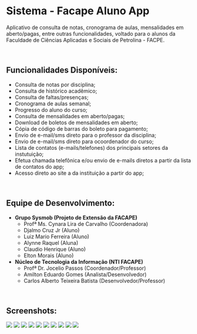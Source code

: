<h1>Sistema - Facape Aluno App</h1>

<p>Aplicativo de consulta de notas, cronograma de aulas, mensalidades em aberto/pagas, entre outras funcionalidades, voltado para o alunos da Faculdade de Ciências Aplicadas e Sociais de Petrolina - FACPE.</p>

<br/>
<h2>Funcionalidades Disponíveis:</h2>
<ul>
  <li>Consulta de notas por disciplina;</li>
  <li>Consulta de histórico acadêmico;</li>
  <li>Consulta de faltas/presenças;</li>
  <li>Cronograma de aulas semanal;</li>
  <li>Progresso do aluno do curso;</li>
  <li>Consulta de mensalidades em aberto/pagas;</li>
  <li>Download de boletos de mensalidades em aberto;</li>
  <li>Cópia de código de barras do boleto para pagamento;</li>
  <li>Envio de e-mail/sms direto para o professor da disciplina;</li>
  <li>Envio de e-mail/sms direto para ocoordenador do curso;</li>
  <li>Lista de contatos (e-mails/telefones) dos principais setores da instutuição;</li>
  <li>Efetua chamada telefônica e/ou envio de e-mails diretos a partir da lista de contatos do app;</li>
  <li>Acesso direto ao site a da instituição a partir do app;</li>

</ul>

<br/>
<h2>Equipe de Desenvolvimento:</h2>
<ul>
  <li>
      <strong>Grupo Sysmob (Projeto de Extensão da FACAPE)</strong>
      <ul>
        <li>Profª Ms. Cynara Lira de Carvalho (Coordenadora)</li>
        <li>Djalmo Cruz Jr (Aluno)</li>
        <li>Luiz Mario Ferreira (Aluno)</li>
        <li>Alynne Raquel (Aluna)</li>
        <li>Claudio Henrique (Aluno)</li>
        <li>Elton Morais (Aluno)</li>
      </ul>
  </li>
    <li>
      <strong>Núcleo de Tecnologia da Informação (NTI FACAPE)</strong>
      <ul>
        <li>Profª Dr. Jocelio Passos (Coordenador/Professor)</li>
        <li>Amilton Eduardo Gomes (Analista/Desenvolvedor)</li>
        <li>Carlos Alberto Teixeira Batista (Desenvolvedor/Professor)</li>
      </ul>
  </li>
</ul>

<br/>
<h2>Screenshots:</h2>
<img src="https://raw.githubusercontent.com/DjalmoCruzJr/sistema-facape-facapealuno-app/master/_prototype/0a-inicial.png">
<img src="https://raw.githubusercontent.com/DjalmoCruzJr/sistema-facape-facapealuno-app/master/_prototype/1a-inicial-clicked.png">
<img src="https://raw.githubusercontent.com/DjalmoCruzJr/sistema-facape-facapealuno-app/master/_prototype/2a-login.png">
<img src="https://raw.githubusercontent.com/DjalmoCruzJr/sistema-facape-facapealuno-app/master/_prototype/3a-notas.png">
<img src="https://raw.githubusercontent.com/DjalmoCruzJr/sistema-facape-facapealuno-app/master/_prototype/4a-coord.png">
<img src="https://raw.githubusercontent.com/DjalmoCruzJr/sistema-facape-facapealuno-app/master/_prototype/5a-horario.png">
<img src="https://raw.githubusercontent.com/DjalmoCruzJr/sistema-facape-facapealuno-app/master/_prototype/6a-menu.png">
<img src="https://raw.githubusercontent.com/DjalmoCruzJr/sistema-facape-facapealuno-app/master/_prototype/7a-boleto.png">
<img src="https://raw.githubusercontent.com/DjalmoCruzJr/sistema-facape-facapealuno-app/master/_prototype/8a-progresso.png">
<img src="https://raw.githubusercontent.com/DjalmoCruzJr/sistema-facape-facapealuno-app/master/_prototype/9a-contato.png">

